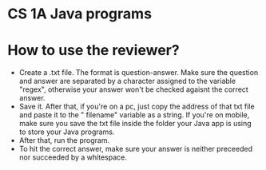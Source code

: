# CS 1A Java programs
# How to use the reviewer?
* Create a .txt file. The format is question-answer. Make sure the question and answer are separated by a character assigned to the variable "regex", otherwise your answer won't be checked agaisnt the correct answer.
* Save it. After that, if you're on a pc, just copy the address of that txt file and paste it to the " filename" variable as a string. If you're on mobile, make sure you save the txt file inside the folder your Java app is using to store your Java programs.
* After that, run the program.
* To hit the correct answer, make sure your answer is neither preceeded nor succeeded by a whitespace.
